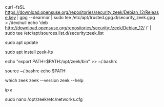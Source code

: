 curl -fsSL https://download.opensuse.org/repositories/security:zeek/Debian_12/Release.key | gpg --dearmor | sudo tee /etc/apt/trusted.gpg.d/security_zeek.gpg > /dev/null
echo 'deb http://download.opensuse.org/repositories/security:/zeek/Debian_12/ /' | sudo tee /etc/apt/sources.list.d/security:zeek.list

sudo apt update

sudo apt install zeek-lts

echo "export PATH=$PATH:/opt/zeek/bin" >> ~/.bashrc

source ~/.bashrc
echo $PATH

which zeek
zeek --version
zeek --help


ip a

sudo nano /opt/zeek/etc/networks.cfg


